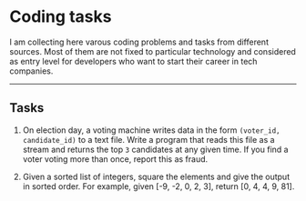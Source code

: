 # Coding tasks

I am collecting here varous coding problems and tasks from different sources. Most of them are not fixed to particular technology and considered as entry level for developers who want to start their career in tech companies.     

***

## Tasks

1. On election day, a voting machine writes data in the form `(voter_id, candidate_id)` to a text file. Write a program that reads this file as a stream and returns the top `3` candidates at any given time. If you find a voter voting more than once, report this as fraud.

2. Given a sorted list of integers, square the elements and give the output in sorted order.
   For example, given [-9, -2, 0, 2, 3], return [0, 4, 4, 9, 81].
